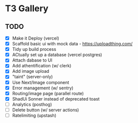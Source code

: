 # T3 Gallery

## TODO

- [x] Make it Deploy (vercel)
- [x] Scaffold basic ui with mock data - https://uploadthing.com/
- [x] Tidy up build process
- [x] ACtually set up a database (vercel postgres)
- [x] Attach dabase to UI
- [x] Add athentification (w/ clerk)
- [x] Add image upload
- [x] "taint" (server-only) 
- [x] Use Next/Image component
- [x] Error management (w/ sentry)
- [x] Routing/image page (parallel route)
- [x] ShadUi Sonner instead of deprecated toast
- [ ] Analytics (posthog)
- [ ] Delete button (w/ server actions)
- [ ] Ratelimiting (upstash)